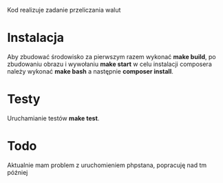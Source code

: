 Kod realizuje zadanie przeliczania walut

# Instalacja
Aby zbudować środowisko za pierwszym razem wykonać **make build**, po zbudowaniu obrazu i wywołaniu **make start** w celu instalacji composera należy wykonać **make bash** a następnie **composer install**.

# Testy
Uruchamianie testów **make test**.

# Todo
Aktualnie mam problem z uruchomieniem phpstana, popracuję nad tm później